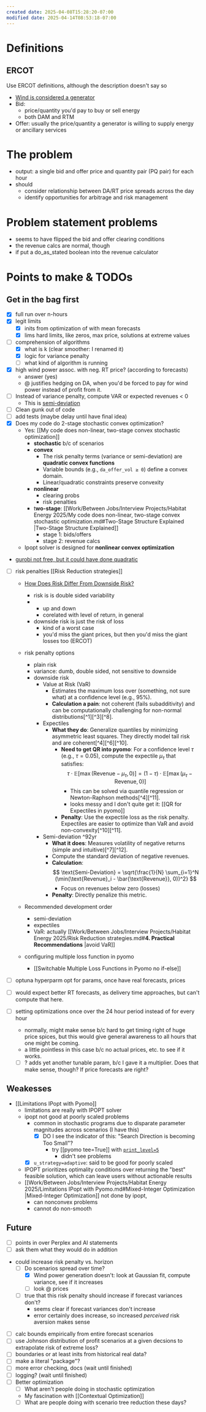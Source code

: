```yaml
---
created date: 2025-04-08T15:28:20-07:00
modified date: 2025-04-14T08:53:18-07:00
---
```

# Definitions
## ERCOT
Use ERCOT definitions, although the description doesn't say so
- [Wind is considered a generator](https://www.perplexity.ai/search/in-ercot-explain-the-terms-bid-e26vrdh4ST2ejby9p5MzbA#1)
- Bid: 
	- price/quantity you'd pay to buy or sell energy
	- both DAM and RTM
- Offer: usually the price/quantity a generator is willing to supply energy or ancillary services
# The problem
- output: a single bid and offer price and quantity pair (PQ pair) for each hour
- should 
	- consider relationship between DA/RT price spreads across the day 
	- identify opportunities for arbitrage and risk management
# Problem statement problems
- seems to have flipped the bid and offer clearing conditions
- the revenue calcs are normal, though
- if put a do_as_stated boolean into the revenue calculator
# Points to make & TODOs
## Get in the bag first
- [x] full run over n-hours
- [x] legit limits
	- [x] inits from optimization of with mean forecasts
	- [x] lims hard limits, like zeros, max price, solutions at extreme values
- [ ] comprehension of algorithms
	- [x] what is k (clear smoother: I renamed it)
	- [x] logic for variance penalty
	- [ ] what kind of algorithm is running
- [x] high wind power assoc. with neg. RT price? (according to forecasts)
	- answer (yes)
	- @ justifies hedging on DA, when you'd be forced to pay for wind power instead of profit from it.
- [ ] Instead of variance penalty, compute VAR or expected revenues < 0
	- This is [semi-deviation](<Work/Between Jobs/Interview Projects/Habitat Energy 2025/My Notes - Habitat 2025.md#^92yr >)
- [ ] Clean gunk out of code
- [ ] add tests (maybe delay until have final idea)
- [x] Does my code do 2-stage stochastic convex optimization?
	- Yes: [[My code does non-linear, two-stage convex stochastic optimization]]
		- **stochastic** b/c of scenarios
		- **convex**
			- The risk penalty terms (variance or semi-deviation) are **quadratic convex functions**
			-  Variable bounds (e.g., `da_offer_vol ≥ 0`) define a convex domain.
			- Linear/quadratic constraints preserve convexity
		- **nonlinear**
			- clearing probs
			- risk penalties
		- t**wo-stage**: [[Work/Between Jobs/Interview Projects/Habitat Energy 2025/My code does non-linear, two-stage convex stochastic optimization.md#Two-Stage Structure Explained |Two-Stage Structure Explained]]
			- stage 1: bids/offers
			- stage 2: revenue calcs
	- Ipopt solver is designed for **nonlinear convex optimization**
- [gurobi not free, but it could have done quadratic](https://www.gurobi.com/solutions/licensing/)
- [ ] risk penalties [[Risk Reduction strategies]]
	- [How Does Risk Differ From Downside Risk?](https://www.investopedia.com/terms/d/downsiderisk.asp)
		- risk is is double sided variability
		- 
			- up and down
			- corelated with level of return, in general
		- downside risk is just the risk of loss
			- kind of a worst case
			- you'd miss the giant prices, but then you'd miss the giant losses too (ERCOT)
	- risk penalty options
		- plain risk
		- variance: dumb, double sided, not sensitive to downside
		- downside risk
			- Value at Risk (VaR)
				- Estimates the maximum loss over (something, not sure what) at a confidence level (e.g., 95%).
				- **Calculation a pain**: not coherent (fails subadditivity) and can be computationally challenging for non-normal distributions[^1][^3][^8].
			- Expectiles
				- **What they do**: Generalize quantiles by minimizing asymmetric least squares. They directly model tail risk and are coherent[^4][^6][^10].
					- **Need to get QR into pyomo**:
						For a confidence level $\tau$ (e.g., $\tau = 0.05$), compute the expectile $\mu_\tau$ that satisfies:
					$$
					\tau \cdot \mathbb{E}[\max(\text{Revenue} - \mu_\tau, 0)] = (1 - \tau) \cdot \mathbb{E}[\max(\mu_\tau - \text{Revenue}, 0)]
					$$
						- This can be solved via quantile regression or Newton-Raphson methods[^4][^11].
						- looks messy and I don't quite get it: [[QR for Expectiles in pyomo]]
					- **Penalty**: Use the expectile loss as the risk penalty. Expectiles are easier to optimize than VaR and avoid non-convexity[^10][^11].
			- Semi-deviation ^92yr
				- **What it does**: Measures volatility of negative returns (simple and intuitive)[^7][^12].
				-  Compute the standard deviation of negative revenues.
				- **Calculation**:
				$$
				\text{Semi-Deviation} = \sqrt{\frac{1}{N} \sum_{i=1}^N (\min(\text{Revenue}_i - \bar{\text{Revenue}}, 0))^2}
				$$
					- Focus on revenues below zero (losses)
				- **Penalty**: Directly penalize this metric.
	
	 - Recommended development order
		 - semi-deviation
		 - expectiles
		 - VaR: actually [[Work/Between Jobs/Interview Projects/Habitat Energy 2025/Risk Reduction strategies.md#**4. Practical Recommendations** |avoid VaR]]
	 - configuring multiple loss function in pyomo
		 - [[Switchable Multiple Loss Functions in Pyomo no if-else]]
	
- [ ] optuna hyperparm opt for params, once have real forecasts, prices
- [ ] would expect better RT forecasts, as delivery time approaches, but can't compute that here.
- [ ] setting optimizations once over the 24 hour period instead of for every hour
	- normally, might make sense b/c hard to get timing right of huge price spices, but this would give general awareness to all hours that one might be coming.
	- a little pointless in this case b/c no actual prices, etc. to see if it works.
	- [ ] ? adds yet another tunable param, b/c I gave it a multiplier.  Does that make sense, though?  If price forecasts are right?
## Weakesses
- [[Limitations IPopt with Pyomo]]
	- limitations are really with IPOPT solver
	- ipopt not good at poorly scaled problems
		- common in stochastic programs due to disparate parameter magnitudes across scenarios (I have this)
			- [x] DO I see the indicator of this:  "Search Direction is becoming Too Small"?
				- try [[pyomo tee=True]] with [`print_level=5`](<Work/Between Jobs/Interview Projects/Habitat Energy 2025/My Ipopt Solver Options Explained.md#^h1gd >)
					- didn't see problems
		- [x] `u_strategy=adaptive`: said to be good for poorly scaled
	- IPOPT prioritizes optimality conditions over returning the "best" feasible solution, which can leave users without actionable results
	- [[Work/Between Jobs/Interview Projects/Habitat Energy 2025/Limitations IPopt with Pyomo.md#Mixed-Integer Optimization |Mixed-Integer Optimization]] not done by ipopt, 
		- can nonconvex problems
		- cannot do non-smooth
## Future
- [ ] points in over Perplex and AI statements
- [ ] ask them what they would do in addition
- could increase risk penalty vs. horizon
	- [ ] Do scenarios spread over time?
		- [x] Wind power generation doesn't: look at Gaussian fit, compute variance, see if it increases
		- [ ] look @ prices
	- [ ] true that this risk penalty should increase if forecast variances don't?
		- seems clear if forecast variances don't increase
		- error certainly does increase, so increased *perceived* risk aversion makes sense
- [ ] calc bounds empirically from entire forecast scenarios
- [ ] use Johnson distribution of profit scenarios at a given decsions to extrapolate risk of extreme loss?
- [ ] boundaries or at least inits from historical real data?
- [ ] make a literal "package"?
- [ ] more error checking, docs (wait until finished)
- [ ] logging?  (wait until finished)
- [ ] Better optimization
	- [ ] What aren't people doing in stochastic optimization
	- My fascination with [[Contextual Optimization]]
	- [ ] What are people doing with scenario tree reduction these days?
